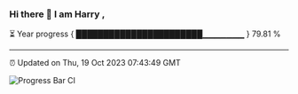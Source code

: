 ### Hi there 👋 I am Harry , 

⏳ Year progress { ███████████████████████▁▁▁▁▁▁▁ } 79.81 %

---

⏰ Updated on Thu, 19 Oct 2023 07:43:49 GMT

![Progress Bar CI](https://github.com/duykhang68/duykhang68/workflows/Progress%20Bar%20CI/badge.svg)
